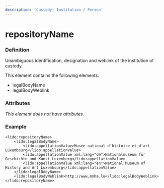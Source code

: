 ```yaml
---
description: 'Custody: Institution / Person'
---
```


# repositoryName

### Definition

Unambiguous identification, designation and weblink of the institution of custody.

This element contains the following elements:

* legalBodyName
* legalBodyWeblink

### Attributes

_This element does not have attributes._

### Example

```markup
<lido:repositoryName>
    <lido:legalBodyName>
        <lido:appellationValue>Musée national d'histoire et d'art Luxembourg</lido:appellationValue>
        <lido:appellationValue xml:lang="de">Nationalmuseum für Geschichte und Kunst Luxemburg</lido:appellationValue>
        <lido:appellationValue xml:lang="en">National Museum of History and Art Luxembourg</lido:appellationValue>
    </lido:legalBodyName>
    <lido:legalBodyWeblink>http://www.mnha.lu</lido:legalBodyWeblink>
</lido:repositoryName>
```

